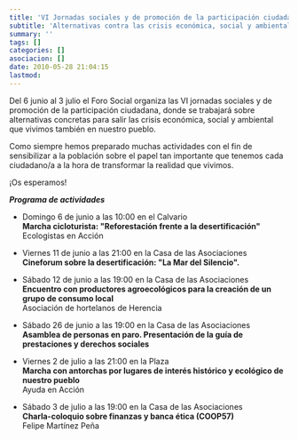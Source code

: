 ```yaml
---
title: 'VI Jornadas sociales y de promoción de la participación ciudadana'
subtitle: 'Alternativas contra las crisis económica, social y ambiental'
summary: ''
tags: []
categories: []
asociacion: []
date: 2010-05-28 21:04:15
lastmod:
---
```


Del 6 junio al 3 julio el Foro Social organiza las VI jornadas sociales y de promoción de la participación ciudadana, donde se trabajará sobre alternativas concretas para salir las crisis económica, social y ambiental que vivimos también en nuestro pueblo. 

Como siempre hemos preparado muchas actividades con el fin de sensibilizar a la población sobre el papel tan importante que tenemos cada ciudadano/a a la hora de transformar la realidad que vivimos.

¡Os esperamos!

***Programa de actividades***


-  Domingo 6 de junio a las 10:00 en el Calvario <br>
**Marcha cicloturista: "Reforestación frente a la desertificación"**<br>
Ecologistas en Acción


-  Viernes 11 de junio a las 21:00 en la Casa de las Asociaciones<br>
**Cineforum sobre la desertificación: "La Mar del Silencio".**


-  Sábado 12 de junio a las 19:00 en la Casa de las Asociaciones<br>
**Encuentro con productores agroecológicos para la creación de un grupo de consumo local**<br>
Asociación de hortelanos de Herencia


-  Sábado 26 de junio a las 19:00 en la Casa de las Asociaciones<br>
**Asamblea de personas en paro. Presentación de la guía de prestaciones y derechos sociales**


-  Viernes 2 de julio a las 21:00 en la Plaza <br>
**Marcha con antorchas por lugares de interés histórico y ecológico de nuestro pueblo**<br>
Ayuda en Acción


-  Sábado 3 de julio a las 19:00 en la Casa de las Asociaciones<br>
**Charla-coloquio sobre finanzas y banca ética (COOP57)**<br>
Felipe Martínez Peña


